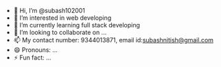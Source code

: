 - 👋 Hi, I’m @subash102001
- 👀 I’m interested in web developing
- 🌱 I’m currently learning full stack developing
- 💞️ I’m looking to collaborate on ...
- 📫 My contact number: 9344013871, email id:subashnitish@gmail.com
- 😄 Pronouns: ...
- ⚡ Fun fact: ...

<!---
subash102001/subash102001 is a ✨ special ✨ repository because its `README.md` (this file) appears on your GitHub profile.
You can click the Preview link to take a look at your changes.
--->
